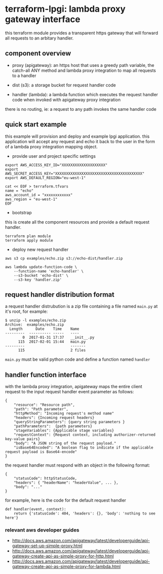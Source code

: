 # terraform-lpgi: lambda proxy gateway interface

this terraform module provides a transparent https gateway that will forward
all requests to an arbitary handler.

## component overview

* proxy (apigateway): an https host that uses a greedy path variable, the
  catch-all ANY method and lambda proxy integration to map all requests to a
  handler

* dist (s3): a storage bucket for request handler code

* handler (lambda): a lambda function which executes the request handler code
  when invoked with apigateway proxy integration

there is no routing, ie: a request to any path invokes the same handler code

## quick start example

this example will provision and deploy and example lpgi application. this
application will accept any request and echo it back to the user in the form of
a lambda proxy integration mapping object.

* provide user and project specific settings

```
export AWS_ACCESS_KEY_ID="XXXXXXXXXXXXXXXXXXXX"
export AWS_SECRET_ACCESS_KEY="XXXXXXXXXXXXXXXXXXXXXXXXXXXXXXXXXXXXXXXX"
export AWS_DEFAULT_REGION="eu-west-1"

cat << EOF > terraform.tfvars
name = "echo"
aws_account_id = "xxxxxxxxxxxx"
aws_region = "eu-west-1"
EOF
```

* bootstrap

this is create all the component resources and provide a default request
handler.

```
terraform plan module
terraform apply module
```

* deploy new request handler

```
aws s3 cp examples/echo.zip s3://echo-dist/handler.zip

aws lambda update-function-code \
	--function-name 'echo-handler' \
	--s3-bucket 'echo-dist' \
	--s3-key 'handler.zip'
```

## request handler distribution format

a request handler distrubution is a zip file containing a file named `main.py`
at it's root, for example:

```
$ unzip -l examples/echo.zip
Archive:  examples/echo.zip
  Length      Date    Time    Name
---------  ---------- -----   ----
        0  2017-01-31 17:37   __init__.py
      115  2017-02-01 15:44   main.py
---------                     -------
      115                     2 files
```

`main.py` must be valid python code and define a function named `handler`

## handler function interface

with the lambda proxy integration, apigateway maps the entire client request to
the input request handler event parameter as follows:

```
{
	"resource": "Resource path",
	"path": "Path parameter",
	"httpMethod": "Incoming request's method name"
	"headers": {Incoming request headers}
	"queryStringParameters": {query string parameters }
	"pathParameters":  {path parameters}
	"stageVariables": {Applicable stage variables}
	"requestContext": {Request context, including authorizer-returned key-value pairs}
	"body": "A JSON string of the request payload."
	"isBase64Encoded": "A boolean flag to indicate if the applicable request payload is Base64-encode"
}

```

the request handler must respond with an object in the following format:

```
{
	"statusCode": httpStatusCode,
	"headers": { "headerName": "headerValue", ... },
	"body": "..."
}
```

for example, here is the code for the default request handler

```
def handler(event, context):
    return {'statusCode': 404, 'headers': {}, 'body': 'nothing to see here'}
```

### relevant aws developer guides

* http://docs.aws.amazon.com/apigateway/latest/developerguide/api-gateway-set-up-simple-proxy.html
* http://docs.aws.amazon.com/apigateway/latest/developerguide/api-gateway-create-api-as-simple-proxy-for-http.html
* http://docs.aws.amazon.com/apigateway/latest/developerguide/api-gateway-create-api-as-simple-proxy-for-lambda.html
